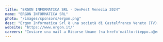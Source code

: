 ```yaml
---
title: "ERGON INFORMATICA SRL - DevFest Venezia 2024"
name: "ERGON INFORMATICA SRL"
photo: "/images/sponsors/ergon.png"
desc: "Ergon Informatica Srl è una società di Castelfranco Veneto (TV), attiva dal 1988.Fornisce soluzioni ERP per aziende del settore alimentare e di trasporto, con progetti interamente analizzati e sviluppati al proprio interno. Fornisce inoltre servizi sistemistici, occupandosi di cybersecurity, networking, radio frequenza e virtualizzazione dei sistemi. Ergon realizza infine di progetti di Ricerca su ambiti innovativi come l'AI e il Machine Learning, nonché l'ottimizzazione dei sistemi gestionali."
website: "https://www.ergon.it/"
careers: "Inviare una mail a Risorse Umane (<a href='mailto:tieppo.a@ergon.it'>tieppo.a@ergon.it</a>) oppure compilare un form sulla pagina 'JOB' del nostro sito"
---
```

